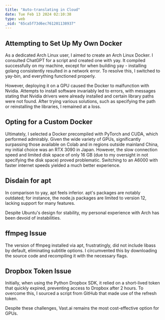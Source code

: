```yaml
---
title: "Auto-translating in Cloud"
date: Tue Feb 13 2024 02:10:38
type: web
_oid: "65ca5f73d6ec761201138937"
---
```

## Attempting to Set Up My Own Docker

As a dedicated Arch Linux user, I aimed to create an Arch Linux Docker.
I consulted ChatGPT for a script and created one with yay. It compiled
successfully on my machine, except for when building yay - installing
golang consistently resulted in a network error. To resolve this, I
switched to yay-bin, and everything functioned properly.

However, deploying it on a GPU caused the Docker to malfunction with
Nvidia. Attempts to install software invariably led to errors, with
messages stating that Nvidia drivers were already installed and certain
library paths were not found. After trying various solutions, such as
specifying the path or reinstalling the libraries, I remained at a loss.

## Opting for a Custom Docker

Ultimately, I selected a Docker precompiled with PyTorch and CUDA, which
performed admirably. Given the wide variety of GPUs, significantly
surpassing those available on Colab and in regions outside mainland
China, my initial choice was an RTX 3090 in Japan. However, the slow
connection speed and limited disk space of only 16 GB (due to my
oversight in not specifying the disk space) proved problematic.
Switching to an A6000 with faster internet speeds yielded a much better
experience.

## Disdain for apt

In comparison to yay, apt feels inferior. apt's packages are notably
outdated; for instance, the node.js packages are limited to version 12,
lacking support for many features.

Despite Ubuntu's design for stability, my personal experience with Arch
has been devoid of instabilities.

## ffmpeg Issue

The version of ffmpeg installed via apt, frustratingly, did not include
libass by default, eliminating subtitle options. I circumvented this by
downloading the source code and recompiling it with the necessary flags.

## Dropbox Token Issue

Initially, when using the Python Dropbox SDK, it relied on a short-lived
token that quickly expired, preventing access to Dropbox after 2 hours.
To overcome this, I sourced a script from GitHub that made use of the
refresh token.

Despite these challenges, Vast.ai remains the most cost-effective option
for GPUs.
